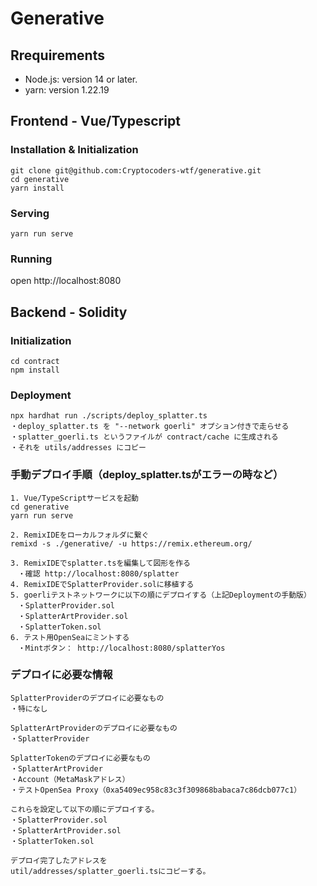 # Generative

## Rrequirements

- Node.js: version 14 or later.
- yarn: version 1.22.19

## Frontend - Vue/Typescript

### Installation & Initialization

```
git clone git@github.com:Cryptocoders-wtf/generative.git
cd generative
yarn install
```
### Serving
```
yarn run serve
```
### Running
open http://localhost:8080

## Backend - Solidity

### Initialization

```
cd contract
npm install
```

### Deployment
```
npx hardhat run ./scripts/deploy_splatter.ts
・deploy_splatter.ts を "--network goerli" オプション付きで走らせる
・splatter_goerli.ts というファイルが contract/cache に生成される
・それを utils/addresses にコピー
```

### 手動デプロイ手順（deploy_splatter.tsがエラーの時など）
```
1. Vue/TypeScriptサービスを起動
cd generative
yarn run serve

2. RemixIDEをローカルフォルダに繋ぐ
remixd -s ./generative/ -u https://remix.ethereum.org/

3. RemixIDEでsplatter.tsを編集して図形を作る
　・確認 http://localhost:8080/splatter
4. RemixIDEでSplatterProvider.solに移植する
5. goerliテストネットワークに以下の順にデプロイする（上記Deploymentの手動版）
　・SplatterProvider.sol
　・SplatterArtProvider.sol
　・SplatterToken.sol
6. テスト用OpenSeaにミントする
　・Mintボタン： http://localhost:8080/splatterYos
```

### デプロイに必要な情報
```
SplatterProviderのデプロイに必要なもの
・特になし

SplatterArtProviderのデプロイに必要なもの
・SplatterProvider

SplatterTokenのデプロイに必要なもの
・SplatterArtProvider
・Account（MetaMaskアドレス）
・テストOpenSea Proxy（0xa5409ec958c83c3f309868babaca7c86dcb077c1）

これらを設定して以下の順にデプロイする。
・SplatterProvider.sol
・SplatterArtProvider.sol
・SplatterToken.sol

デプロイ完了したアドレスを
util/addresses/splatter_goerli.tsにコピーする。
```
